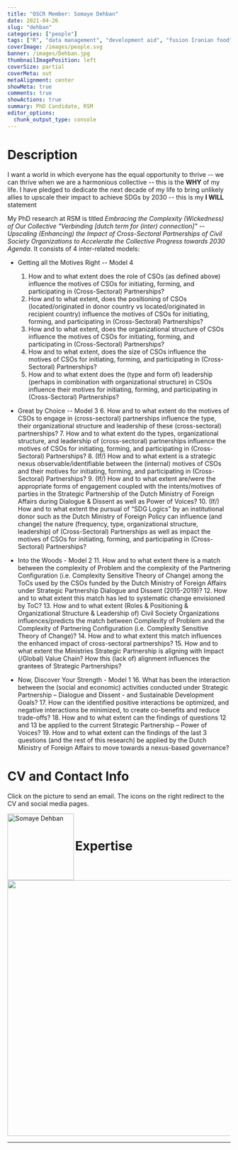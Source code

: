 ```yaml
---
title: "OSCR Member: Somaye Dehban"
date: 2021-04-26
slug: "dehban"
categories: ["people"]
tags: ["R", "data management", "development aid", "fusion Iranian food", "school-rsm"] # top 3 categories + unique + school
coverImage: /images/people.svg
banner: /images/Dehban.jpg
thumbnailImagePosition: left
coverSize: partial
coverMeta: out
metaAlignment: center
showMeta: true
comments: true
showActions: true
summary: PhD Candidate, RSM
editor_options: 
  chunk_output_type: console
---
```




# Description

I want a world in which everyone has the equal opportunity to thrive -- we can thrive when we are a harmonious collective -- this is the **WHY** of my life. 
I have pledged to dedicate the next decade of my life to bring unlikely allies to upscale their impact to achieve SDGs by 2030 -- this is my **I WILL** statement 

My PhD research at RSM is titled *Embracing the Complexity (Wickedness) of Our Collective "Verbinding [dutch term for (inter) connection]" -- Upscaling (Enhancing) the Impact of Cross-Sectoral Partnerships of Civil Society Organizations to Accelerate the Collective Progress towards 2030 Agenda*. It consists of 4 inter-related models:

* Getting all the Motives Right -- Model 4
  1. How and to what extent does the role of CSOs (as defined above) influence the motives of CSOs for initiating, forming, and participating in (Cross-Sectoral) Partnerships?
  2. How and to what extent, does the positioning of CSOs (located/originated in donor country vs located/originated in recipient country) influence the motives of CSOs for initiating, forming, and participating in (Cross-Sectoral) Partnerships?
  3. How and to what extent, does the organizational structure of CSOs influence the motives of CSOs for initiating, forming, and participating in (Cross-Sectoral) Partnerships?
  4. How and to what extent, does the size of CSOs influence the motives of CSOs for initiating, forming, and participating in (Cross-Sectoral) Partnerships?
  5. How and to what extent does the (type and form of) leadership (perhaps in combination with organizational structure) in CSOs influence their motives for initiating, forming, and participating in (Cross-Sectoral) Partnerships?

* Great by Choice -- Model 3
  6. How and to what extent do the motives of CSOs to engage in (cross-sectoral) partnerships influence the type, their organizational structure and leadership of these (cross-sectoral) partnerships?
  7. How and to what extent do the types, organizational structure, and leadership of (cross-sectoral) partnerships influence the motives of CSOs for initiating, forming, and participating in (Cross-Sectoral) Partnerships?
  8. (If/) How and to what extent is a strategic nexus observable/identifiable between the (internal) motives of CSOs and their motives for initiating, forming, and participating in (Cross-Sectoral) Partnerships?
  9. (If/) How and to what extent are/were the appropriate forms of engagement coupled with the intents/motives of parties in the Strategic Partnership of the Dutch Ministry of Foreign Affairs during Dialogue & Dissent as well as Power of Voices?
  10. (If/) How and to what extent the pursual of “SDG Logics” by an institutional donor such as the Dutch Ministry of Foreign Policy can influence (and change) the nature (frequency, type, organizational structure, leadership) of (Cross-Sectoral) Partnerships as well as impact the motives of CSOs for initiating, forming, and participating in (Cross-Sectoral) Partnerships?

* Into the Woods - Model 2
  11. How and to what extent there is a match between the complexity of Problem and the complexity of the Partnering Configuration (i.e. Complexity Sensitive Theory of Change) among the ToCs used by the CSOs funded by the Dutch Ministry of Foreign Affairs under Strategic Partnership Dialogue and Dissent (2015-2019)?
  12. How and to what extent this match has led to systematic change envisioned by ToC?
  13. How and to what extent (Roles & Positioning & Organizational Structure & Leadership of) Civil Society Organizations influences/predicts the match between Complexity of Problem and the Complexity of Partnering Configuration (i.e. Complexity Sensitive Theory of Change)?
  14. How and to what extent this match influences the enhanced impact of cross-sectoral partnerships?
  15. How and to what extent the Ministries Strategic Partnership is aligning with Impact (/Global) Value Chain? How this (lack of) alignment influences the grantees of Strategic Partnerships?

* Now, Discover Your Strength - Model 1
  16. What has been the interaction between the (social and economic) activities conducted under Strategic Partnership – Dialogue and Dissent - and Sustainable Development Goals?
  17. How can the identified positive interactions be optimized, and negative interactions be minimized, to create co-benefits and reduce trade-offs?
  18. How and to what extent can the findings of questions 12 and 13 be applied to the current Strategic Partnership – Power of Voices?
  19. How and to what extent can the findings of the last 3 questions (and the rest of this research) be applied by the Dutch Ministry of Foreign Affairs to move towards a nexus-based governance? 

# CV and Contact Info

Click on the picture to send an email. The icons on the right redirect to the CV and social media pages.

<!-- EMAIL -->
<p>
  <a href="mailto:dehban@rsm.nl">
  <img border="0" alt="Somaye Dehban" src="/images/Dehban.jpg" width="150" height="150" align="left">
  </a>
</p>

<!-- CV -->
<p align="center">
  <a href="https://www.dropbox.com/s/cp1pknuazi7mhae/Somaye%20Dehban%20CV.pdf?dl=0" class="fa fa-file fa-2x" style="color:#00B969;">
  </a>
</p>

<!-- LINKEDIN -->
<p align="center">
  <a href="https://www.linkedin.com/in/somayedehban/" class="fa fa-linkedin fa-2x" style="color:#000000;">
  </a>
</p>

<!-- TWITTER -->
<p align="center">
  <a href="https://twitter.com/SomayeDehban" class="fa fa-twitter fa-2x">
  </a>
</p>

<BR>

# Expertise

<img src="{{< blogdown/postref >}}index_files/figure-html/radarPlot-1.png" width="576" />

***

